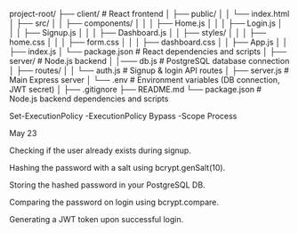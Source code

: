 project-root/
├── client/                  # React frontend
│   ├── public/
│   │   └── index.html
│   ├── src/
│   │   ├── components/
│   │   │   ├── Home.js
│   │   │   ├── Login.js
│   │   │   ├── Signup.js
│   │   │   ├── Dashboard.js
│   │   ├── styles/
│   │   │   ├── home.css
│   │   │   ├── form.css
│   │   │   ├── dashboard.css
│   │   ├── App.js
│   │   ├── index.js
│   └── package.json         # React dependencies and scripts
│
├── server/                  # Node.js backend
│   │─── db.js               # PostgreSQL database connection
│   ├── routes/
│   │   └── auth.js          # Signup & login API routes
│   ├── server.js            # Main Express server
│   └── .env                 # Environment variables (DB connection, JWT secret)
│
├── .gitignore
├── README.md
└── package.json             # Node.js backend dependencies and scripts


Set-ExecutionPolicy -ExecutionPolicy Bypass -Scope Process


May 23


Checking if the user already exists during signup.

Hashing the password with a salt using bcrypt.genSalt(10).

Storing the hashed password in your PostgreSQL DB.

Comparing the password on login using bcrypt.compare.

Generating a JWT token upon successful login.